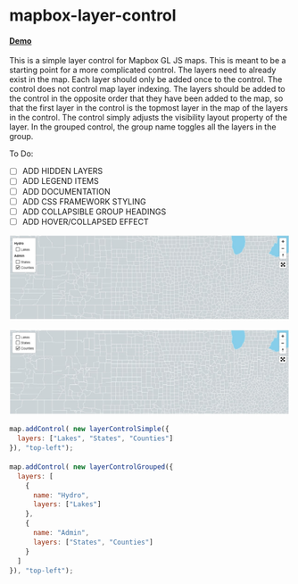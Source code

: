 # mapbox-layer-control

#### [Demo](https://reyemtm.github.io/mapbox-layer-control/example/)

This is a simple layer control for Mapbox GL JS maps. This is meant to be a starting point for a more complicated control. The layers need to already exist in the map. Each layer should only be added once to the control. The control does not control map layer indexing. The layers should be added to the control in the opposite order that they have been added to the map, so that the first layer in the control is the topmost layer in the map of the layers in the control. The control simply adjusts the visibility layout property of the layer. In the grouped control, the group name toggles all the layers in the group.

To Do:

* [ ] ADD HIDDEN LAYERS
* [ ] ADD LEGEND ITEMS
* [ ] ADD DOCUMENTATION
* [ ] ADD CSS FRAMEWORK STYLING
* [ ] ADD COLLAPSIBLE GROUP HEADINGS
* [ ] ADD HOVER/COLLAPSED EFFECT

![](grouped.jpg)


![](simple.jpg)


```javascript
map.addControl( new layerControlSimple({
  layers: ["Lakes", "States", "Counties"]
}), "top-left");

map.addControl( new layerControlGrouped({
  layers: [
    {
      name: "Hydro",
      layers: ["Lakes"]
    },
    {
      name: "Admin",
      layers: ["States", "Counties"]
    }
  ]
}), "top-left");
```
